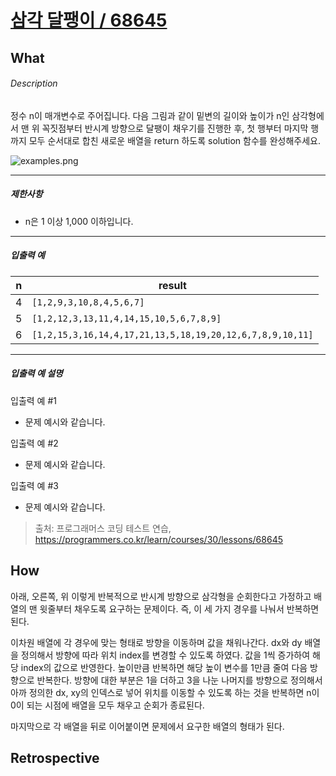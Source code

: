 # [삼각 달팽이 / 68645](https://programmers.co.kr/learn/courses/30/lessons/68645?language=javascript)
## What
###### Description

정수 n이 매개변수로 주어집니다. 다음 그림과 같이 밑변의 길이와 높이가 n인 삼각형에서 맨 위 꼭짓점부터 반시계 방향으로 달팽이 채우기를 진행한 후, 첫 행부터 마지막 행까지 모두 순서대로 합친 새로운 배열을 return 하도록 solution 함수를 완성해주세요.

![examples.png](https://grepp-programmers.s3.ap-northeast-2.amazonaws.com/files/production/e1e53b93-dcdf-446f-b47f-e8ec1292a5e0/examples.png)

* * *

##### 제한사항

*   n은 1 이상 1,000 이하입니다.

* * *

##### 입출력 예

<table class="table"><thead><tr><th>n</th><th>result</th></tr></thead><tbody><tr><td>4</td><td><code>[1,2,9,3,10,8,4,5,6,7]</code></td></tr><tr><td>5</td><td><code>[1,2,12,3,13,11,4,14,15,10,5,6,7,8,9]</code></td></tr><tr><td>6</td><td><code>[1,2,15,3,16,14,4,17,21,13,5,18,19,20,12,6,7,8,9,10,11]</code></td></tr></tbody></table>

* * *

##### 입출력 예 설명

입출력 예 #1

*   문제 예시와 같습니다.

입출력 예 #2

*   문제 예시와 같습니다.

입출력 예 #3

*   문제 예시와 같습니다.
> 출처: 프로그래머스 코딩 테스트 연습, https://programmers.co.kr/learn/courses/30/lessons/68645

## How
아래, 오른쪽, 위 이렇게 반복적으로 반시계 방향으로 삼각형을 순회한다고 가정하고 배열의 맨 윗줄부터 채우도록 요구하는 문제이다. 즉, 이 세 가지 경우를 나눠서 반복하면 된다.

이차원 배열에 각 경우에 맞는 형태로 방향을 이동하며 값을 채워나간다. dx와 dy 배열을 정의해서 방향에 따라 위치 index를 변경할 수 있도록 하였다. 값을 1씩 증가하여 해당 index의 값으로 반영한다. 높이만큼 반복하면 해당 높이 변수를 1만큼 줄여 다음 방향으로 반복한다. 방향에 대한 부분은 1을 더하고 3을 나눈 나머지를 방향으로 정의해서 아까 정의한 dx, xy의 인덱스로 넣어 위치를 이동할 수 있도록 하는 것을 반복하면 n이 0이 되는 시점에 배열을 모두 채우고 순회가 종료된다.

마지막으로 각 배열을 뒤로 이어붙이면 문제에서 요구한 배열의 형태가 된다.

## Retrospective